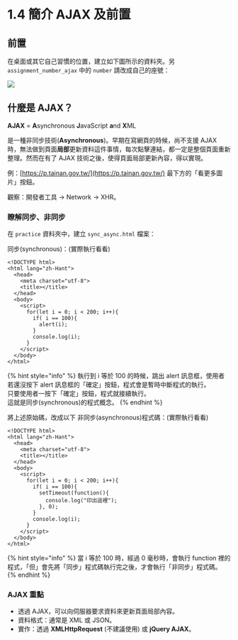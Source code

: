 # 1.4 簡介 AJAX 及前置

## 前置

在桌面或其它自己習慣的位置，建立如下圖所示的資料夾。另 `assignment_number_ajax` 中的 `number` 請改成自己的座號：

![](../.gitbook/assets/ajax\_directory.png)



## 什麼是 AJAX？

**AJAX** = **A**synchronous **J**avaScript **a**nd **X**ML

是一種非同步技術(**Asynchronous**)。早期在寫網頁的時候，尚不支援 AJAX 時，無法做到頁面**局部**更新資料這件事情，每次點擊連結，都一定是整個頁面重新整理。然而在有了 AJAX 技術之後，使得頁面局部更新內容，得以實現。



例：[https://p.tainan.gov.tw/](https://p.tainan.gov.tw/) 最下方的「看更多圖片」按鈕。

觀察：開發者工具 → Network → XHR。



### 瞭解同步、非同步

在 `practice` 資料夾中，建立 `sync_async.html` 檔案：

同步(synchronous)：(實際執行看看)

```markup
<!DOCTYPE html>
<html lang="zh-Hant">
  <head>
    <meta charset="utf-8">
    <title></title>
  </head>
  <body>
    <script>
      for(let i = 0; i < 200; i++){
        if( i == 100){
          alert(i);
        }
        console.log(i);
      }
    </script>
  </body>
</html>
```

{% hint style="info" %}
執行到 i 等於 100 的時候，跳出 alert 訊息框，使用者若還沒按下 alert 訊息框的「確定」按鈕，程式會是暫時中斷程式的執行。\
只要使用者一按下「確定」按鈕，程式就接續執行。\
這就是同步(synchronous)的程式概念。
{% endhint %}



將上述原始碼，改成以下 非同步(asynchronous)程式碼：(實際執行看看)

```markup
<!DOCTYPE html>
<html lang="zh-Hant">
  <head>
    <meta charset="utf-8">
    <title></title>
  </head>
  <body>
    <script>
      for(let i = 0; i < 200; i++){
        if( i == 100){
          setTimeout(function(){
            console.log("印出這裡");
          }, 0);
        }
        console.log(i);
      }
    </script>
  </body>
</html>

```

{% hint style="info" %}
當 i 等於 100 時，經過 0 毫秒時，會執行 function 裡的程式，「但」會先將「同步」程式碼執行完之後，才會執行「非同步」程式碼。
{% endhint %}



### AJAX 重點

* 透過 AJAX，可以向伺服器要求資料來更新頁面局部內容。
* 資料格式：通常是 XML 或 JSON。
* 實作：透過 **XMLHttpRequest** (不建議使用) 或 **jQuery AJAX**。





